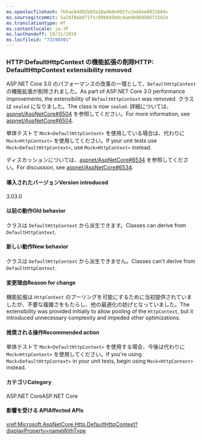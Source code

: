 ```yaml
---
ms.openlocfilehash: 7b5ae84d02b83a10a4b9e002fc2ed4ee0833b84c
ms.sourcegitcommit: 5a28f8eb071fcc09b045b0c4ae4b96898673192e
ms.translationtype: HT
ms.contentlocale: ja-JP
ms.lasthandoff: 10/31/2019
ms.locfileid: "73198491"
---
```

### <a name="http-defaulthttpcontext-extensibility-removed"></a><span data-ttu-id="20046-101">HTTP:DefaultHttpContext の機能拡張の削除</span><span class="sxs-lookup"><span data-stu-id="20046-101">HTTP: DefaultHttpContext extensibility removed</span></span>

<span data-ttu-id="20046-102">ASP.NET Core 3.0 のパフォーマンスの改善の一環として、`DefaultHttpContext` の機能拡張が削除されました。</span><span class="sxs-lookup"><span data-stu-id="20046-102">As part of ASP.NET Core 3.0 performance improvements, the extensibility of `DefaultHttpContext` was removed.</span></span> <span data-ttu-id="20046-103">クラスは `sealed` になりました。</span><span class="sxs-lookup"><span data-stu-id="20046-103">The class is now `sealed`.</span></span> <span data-ttu-id="20046-104">詳細については、[aspnet/AspNetCore#6504](https://github.com/aspnet/AspNetCore/pull/6504) を参照してください。</span><span class="sxs-lookup"><span data-stu-id="20046-104">For more information, see [aspnet/AspNetCore#6504](https://github.com/aspnet/AspNetCore/pull/6504).</span></span>

<span data-ttu-id="20046-105">単体テストで `Mock<DefaultHttpContext>` を使用している場合は、代わりに `Mock<HttpContext>` を使用してください。</span><span class="sxs-lookup"><span data-stu-id="20046-105">If your unit tests use `Mock<DefaultHttpContext>`, use `Mock<HttpContext>` instead.</span></span>

<span data-ttu-id="20046-106">ディスカッションについては、[aspnet/AspNetCore#6534](https://github.com/aspnet/AspNetCore/issues/6534) を参照してください。</span><span class="sxs-lookup"><span data-stu-id="20046-106">For discussion, see [aspnet/AspNetCore#6534](https://github.com/aspnet/AspNetCore/issues/6534).</span></span>

#### <a name="version-introduced"></a><span data-ttu-id="20046-107">導入されたバージョン</span><span class="sxs-lookup"><span data-stu-id="20046-107">Version introduced</span></span>

<span data-ttu-id="20046-108">3.0</span><span class="sxs-lookup"><span data-stu-id="20046-108">3.0</span></span>

#### <a name="old-behavior"></a><span data-ttu-id="20046-109">以前の動作</span><span class="sxs-lookup"><span data-stu-id="20046-109">Old behavior</span></span>

<span data-ttu-id="20046-110">クラスは `DefaultHttpContext` から派生できます。</span><span class="sxs-lookup"><span data-stu-id="20046-110">Classes can derive from `DefaultHttpContext`.</span></span>

#### <a name="new-behavior"></a><span data-ttu-id="20046-111">新しい動作</span><span class="sxs-lookup"><span data-stu-id="20046-111">New behavior</span></span>

<span data-ttu-id="20046-112">クラスは `DefaultHttpContext` から派生できません。</span><span class="sxs-lookup"><span data-stu-id="20046-112">Classes can't derive from `DefaultHttpContext`.</span></span>

#### <a name="reason-for-change"></a><span data-ttu-id="20046-113">変更理由</span><span class="sxs-lookup"><span data-stu-id="20046-113">Reason for change</span></span>

<span data-ttu-id="20046-114">機能拡張は `HttpContext` のプーリングを可能にするために当初提供されていましたが、不要な複雑さをもたらし、他の最適化の妨げとなっていました。</span><span class="sxs-lookup"><span data-stu-id="20046-114">The extensibility was provided initially to allow pooling of the `HttpContext`, but it introduced unnecessary complexity and impeded other optimizations.</span></span>

#### <a name="recommended-action"></a><span data-ttu-id="20046-115">推奨される操作</span><span class="sxs-lookup"><span data-stu-id="20046-115">Recommended action</span></span>

<span data-ttu-id="20046-116">単体テストで `Mock<DefaultHttpContext>` を使用する場合、今後は代わりに `Mock<HttpContext>` を使用してください。</span><span class="sxs-lookup"><span data-stu-id="20046-116">If you're using `Mock<DefaultHttpContext>` in your unit tests, begin using `Mock<HttpContext>` instead.</span></span>

#### <a name="category"></a><span data-ttu-id="20046-117">カテゴリ</span><span class="sxs-lookup"><span data-stu-id="20046-117">Category</span></span>

<span data-ttu-id="20046-118">ASP.NET Core</span><span class="sxs-lookup"><span data-stu-id="20046-118">ASP.NET Core</span></span>

#### <a name="affected-apis"></a><span data-ttu-id="20046-119">影響を受ける API</span><span class="sxs-lookup"><span data-stu-id="20046-119">Affected APIs</span></span>

<xref:Microsoft.AspNetCore.Http.DefaultHttpContext?displayProperty=nameWithType>

<!--

#### Affected APIs

`T:Microsoft.AspNetCore.Http.DefaultHttpContext`

-->
